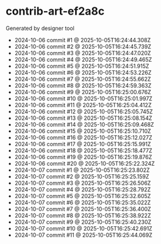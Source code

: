 # contrib-art-ef2a8c
Generated by designer tool
- 2024-10-06 commit #1 @ 2025-10-05T16:24:44.308Z
- 2024-10-06 commit #2 @ 2025-10-05T16:24:45.739Z
- 2024-10-06 commit #3 @ 2025-10-05T16:24:47.020Z
- 2024-10-06 commit #4 @ 2025-10-05T16:24:49.465Z
- 2024-10-06 commit #5 @ 2025-10-05T16:24:51.915Z
- 2024-10-06 commit #6 @ 2025-10-05T16:24:53.226Z
- 2024-10-06 commit #7 @ 2025-10-05T16:24:55.662Z
- 2024-10-06 commit #8 @ 2025-10-05T16:24:59.363Z
- 2024-10-06 commit #9 @ 2025-10-05T16:25:00.676Z
- 2024-10-06 commit #10 @ 2025-10-05T16:25:01.997Z
- 2024-10-06 commit #11 @ 2025-10-05T16:25:04.412Z
- 2024-10-06 commit #12 @ 2025-10-05T16:25:05.745Z
- 2024-10-06 commit #13 @ 2025-10-05T16:25:08.154Z
- 2024-10-06 commit #14 @ 2025-10-05T16:25:09.468Z
- 2024-10-06 commit #15 @ 2025-10-05T16:25:10.710Z
- 2024-10-06 commit #16 @ 2025-10-05T16:25:12.027Z
- 2024-10-06 commit #17 @ 2025-10-05T16:25:15.991Z
- 2024-10-06 commit #18 @ 2025-10-05T16:25:18.477Z
- 2024-10-06 commit #19 @ 2025-10-05T16:25:19.876Z
- 2024-10-06 commit #20 @ 2025-10-05T16:25:22.324Z
- 2024-10-07 commit #1 @ 2025-10-05T16:25:23.802Z
- 2024-10-07 commit #2 @ 2025-10-05T16:25:25.159Z
- 2024-10-07 commit #3 @ 2025-10-05T16:25:26.506Z
- 2024-10-07 commit #4 @ 2025-10-05T16:25:28.792Z
- 2024-10-07 commit #5 @ 2025-10-05T16:25:32.605Z
- 2024-10-07 commit #6 @ 2025-10-05T16:25:35.022Z
- 2024-10-07 commit #7 @ 2025-10-05T16:25:36.400Z
- 2024-10-07 commit #8 @ 2025-10-05T16:25:38.922Z
- 2024-10-07 commit #9 @ 2025-10-05T16:25:40.230Z
- 2024-10-07 commit #10 @ 2025-10-05T16:25:42.691Z
- 2024-10-07 commit #11 @ 2025-10-05T16:25:44.069Z
